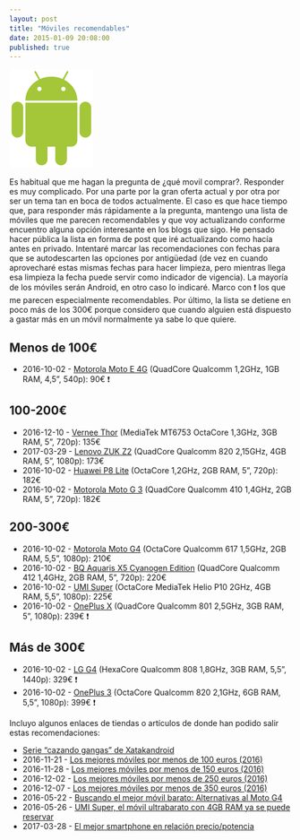 ```yaml
---
layout: post
title: "Móviles recomendables"
date: 2015-01-09 20:08:00
published: true
---
```


![Android Logo](/images/posts/android_robot.png)

Es habitual que me hagan la pregunta de ¿qué movil comprar?. Responder es muy complicado. Por una parte por la gran oferta actual y por otra por ser un tema tan en boca de todos actualmente. El caso es que hace tiempo que, para responder más rápidamente a la pregunta, mantengo una lista de móviles que me parecen recomendables y que voy actualizando conforme encuentro alguna opción interesante en los blogs que sigo. He pensado hacer pública la lista en forma de post que iré actualizando como hacía antes en privado. Intentaré marcar las recomendaciones con fechas para que se autodescarten las opciones por antigüedad (de vez en cuando aprovecharé estas mismas fechas para hacer limpieza, pero mientras llega esa limpieza la fecha puede servir como indicador de vigencia). La mayoría de los móviles serán Android, en otro caso lo indicaré. Marco con :exclamation: los que me parecen especialmente recomendables. Por último, la lista se detiene en poco más de los 300€ porque considero que cuando alguien está dispuesto a gastar más en un móvil normalmente ya sabe lo que quiere.

## Menos de 100€

* 2016-10-02 - [Motorola Moto E 4G](http://www.pccomponentes.com/motorola_moto_e_4g_blanco_libre.html) (QuadCore Qualcomm 1,2GHz, 1GB RAM, 4,5”, 540p): 90€ :exclamation:

## 100-200€

* 2016-12-10 - [Vernee Thor](https://www.amazon.es/dp/B01FXIPBM0) (MediaTek MT6753 OctaCore 1,3GHz, 3GB RAM, 5”, 720p): 135€
* 2017-03-29 - [Lenovo ZUK Z2](http://www.gearbest.com/cell-phones/pp_612134.html) (QuadCore Qualcomm 820 2,15GHz, 4GB RAM, 5”, 1080p): 173€
* 2016-10-02 - [Huawei P8 Lite](http://www.amazon.es/dp/B00W1KSK86) (OctaCore 1,2GHz, 2GB RAM, 5”, 720p): 182€
* 2016-10-02 - [Motorola Moto G 3](http://www.amazon.es/dp/B013P2K9NC) (QuadCore Qualcomm 410 1,4GHz, 2GB RAM, 5”, 720p): 182€

## 200-300€

* 2016-10-02 - [Motorola Moto G4](https://www.amazon.es/dp/B01FLZCBA0) (OctaCore Qualcomm 617 1,5GHz, 2GB RAM, 5,5”, 1080p): 210€
* 2016-10-02 - [BQ Aquaris X5 Cyanogen Edition](http://www.bq.com/es/cyanogen-aquaris-x5) (QuadCore Qualcomm 412 1,4GHz, 2GB RAM, 5”, 720p): 220€
* 2016-10-02 - [UMI Super](https://www.amazon.es/dp/B01G8JI9OA) (OctaCore MediaTek Helio P10 2GHz, 4GB RAM, 5,5”, 1080p): 225€
* 2016-10-02 - [OnePlus X](https://oneplus.net/es/x) (QuadCore Qualcomm 801 2,5GHz, 3GB RAM, 5”, 1080p): 239€ :exclamation:

## Más de 300€

* 2016-10-02 - [LG G4](https://www.amazon.es/dp/B00YNM5HCC) (HexaCore Qualcomm 808 1,8GHz, 3GB RAM, 5,5”, 1440p): 329€ :exclamation:
* 2016-10-02 - [OnePlus 3](https://oneplus.net/es/3) (OctaCore Qualcomm 820 2,1GHz, 6GB RAM, 5,5”, 1080p): 399€ :exclamation:

Incluyo algunos enlaces de tiendas o artículos de donde han podido salir estas recomendaciones:

* [Serie “cazando gangas” de Xatakandroid](http://www.xatakandroid.com/tag/cazando-gangas)
* 2016-11-21 - [Los mejores móviles por menos de 100 euros (2016)](http://www.elandroidelibre.com/2016/11/que-movil-comprar-por-menos-de-100-euros-android.html)
* 2016-11-28 - [Los mejores móviles por menos de 150 euros (2016)](http://www.elandroidelibre.com/2016/11/los-mejores-moviles-menos-150-euros-2016.html)
* 2016-12-02 - [Los mejores móviles por menos de 250 euros (2016)](http://www.elandroidelibre.com/2016/12/los-mejores-moviles-por-menos-200-euros-2016.html)
* 2016-12-07 - [Los mejores móviles por menos de 350 euros (2016)](http://www.elandroidelibre.com/2016/12/los-mejores-moviles-por-menos-de-350-euros-2016.html)
* 2016-05-22 - [Buscando el mejor móvil barato: Alternativas al Moto G4](http://www.elandroidelibre.com/2016/05/alternativas-al-moto-g4.html)
* 2016-05-26 - [UMI Super, el móvil ultrabarato con 4GB RAM ya se puede reservar](http://www.elandroidelibre.com/2016/05/umi-super-movil-ultrabarato-4gb-reservar.html)
* 2017-03-28 - [El mejor smartphone en relación precio/potencia](https://andro4all.com/2017/03/mejor-smartphone-relacion-precio-potencia)
